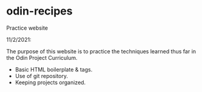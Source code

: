 # odin-recipes
Practice website

11/2/2021: 

The purpose of this website is to practice the techniques learned thus far in the Odin Project Curriculum.

  - Basic HTML boilerplate & tags.
  - Use of git repository.
  - Keeping projects organized.
